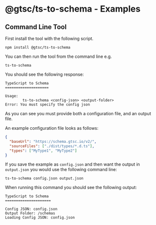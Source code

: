 # @gtsc/ts-to-schema - Examples

## Command Line Tool

First install the tool with the following script.

```shell
npm install @gtsc/ts-to-schema
```

You can then run the tool from the command line e.g.

```shell
ts-to-schema
```

You should see the following response:

```shell
TypeScript to Schema
====================

Usage:
        ts-to-schema <config-json> <output-folder>
Error: You must specify the config json
```

As you can see you must provide both a configuration file, and an output file.

An example configuration file looks as follows:

```json
{
  "baseUrl": "https://schema.gtsc.io/v2/",
  "sourceFiles": ["./dist/types/*.d.ts"],
  "types": ["MyType1", "MyType2"]
}
```

If you save the example as `config.json` and then want the output in `output.json` you would use the following command line:

```shell
ts-to-schema config.json output.json
```

When running this command you should see the following output:

```shell
TypeScript to Schema
=====================

Config JSON: config.json
Output Folder: /schemas
Loading Config JSON: config.json
```
